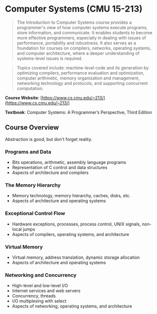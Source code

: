 # Computer Systems (CMU 15-213)

> The Introduction to Computer Systems course provides a programmer's view of how computer systems execute programs, store information, and communicate. It enables students to become more effective programmers, especially in dealing with issues of performance, portability and robustness. It also serves as a foundation for courses on compilers, networks, operating systems, and computer architecture, where a deeper understanding of systems-level issues is required.

> Topics covered include: machine-level code and its generation by optimizing compilers, performance evaluation and optimization, computer arithmetic, memory organization and management, networking technology and protocols, and supporting concurrent computation.

**Course Website**: [https://www.cs.cmu.edu/~213/](https://www.cs.cmu.edu/~213/)

**Textbook**: Computer Systems: A Programmer’s Perspective, Third Edition

## Course Overview

Abstraction is good, but don't forget reality.

### Programs and Data

- Bits operations, arithmetic, assembly language programs
- Representation of C control and data structures
- Aspects of architecture and compilers

### The Memory Hierarchy

- Memory technology, memory hierarchy, caches, disks, etc.
- Aspects of architecture and operating systems

### Exceptional Control Flow

- Hardware exceptions, processes, process control, UNIX signals, non-local jumps
- Aspects of compilers, operating systems, and architecture

### Virtual Memory

- Virtual memory, address translation, dynamic storage allocation
- Aspects of architecture and operating systems

### Networking and Concurrency

- High-level and low-level I/O
- Internet services and web servers
- Concurrency, threads
- I/O multiplexing with select
- Aspects of networking, operating systems, and architecture
